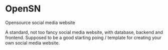 # OpenSN
Opensource social media website

A standard, not too fancy social media website, with database, backend and frontend.
Supposed to be a good starting poing / template for creating your own social media website.
